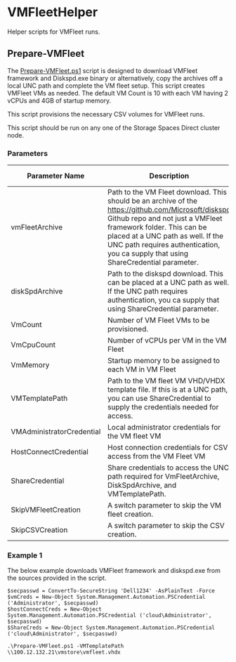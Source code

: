 # VMFleetHelper #
Helper scripts for VMFleet runs.

## Prepare-VMFleet ##
The [Prepare-VMFleet.ps1](https://raw.githubusercontent.com/rchaganti/VMFleetHelper/master/Prepare-VMFleet.ps1) script is designed to download VMFleet framework and Diskspd.exe binary or alternatively, copy the archives off a local UNC path and complete the VM fleet setup. This script creates VMFleet VMs as needed. The default VM Count is 10 with each VM having 2 vCPUs and 4GB of startup memory.

This script provisions the necessary CSV volumes for VMFleet runs.

This script should be run on any one of the Storage Spaces Direct cluster node.

### Parameters ###
| Parameter Name  | Description | Default Value | Is Mandatory? |
| -------------   | ------------- | ------------- | ------------- |
| vmFleetArchive  | Path to the VM Fleet download. This should be an archive of the https://github.com/Microsoft/diskspd Github repo and not just a VMFleet framework folder. This can be placed at a UNC path as well. If the UNC path requires authentication, you ca supply that using ShareCredential parameter. | https://github.com/Microsoft/diskspd/archive/master.zip | No |
| diskSpdArchive  |Path to the diskspd download. This can be placed at a UNC path as well. If the UNC path requires authentication, you ca supply that using ShareCredential parameter. |https://gallery.technet.microsoft.com/DiskSpd-a-robust-storage-6cd2f223/file/152702/1/Diskspd-v2.0.17.zip | No |
| VmCount         | Number of VM Fleet VMs to be provisioned. | 10 | No |
| VmCpuCount      | Number of vCPUs per VM in the VM Fleet | 2 | No |
| VmMemory        | Startup memory to be assigned to each VM in VM Fleet | 4GB | No |
| VMTemplatePath  | Path to the VM fleet VM VHD/VHDX template file. If this is at a UNC path, you can use ShareCredential to supply the credentials needed for access.| - | Yes |
| VMAdministratorCredential | Local administrator credentials for the VM fleet VM | - | Yes |
| HostConnectCredential     | Host connection credentials for CSV access from the VM Fleet VM | - | Yes | 
| ShareCredential           | Share credentials to access the UNC path required for VmFleetArchive, DiskSpdArchive, and VMTemplatePath. | - | No |
| SkipVMFleetCreation       | A switch parameter to skip the VM fleet creation. | - | No | 
| SkipCSVCreation           | A switch parameter to skip the CSV creation. | - | No |


### Example 1 ###
The below example downloads VMFleet framework and diskspd.exe from the sources provided in the script.

    $secpasswd = ConvertTo-SecureString 'Dell1234' -AsPlainText -Force
    $vmCreds = New-Object System.Management.Automation.PSCredential ('Administrator', $secpasswd)
    $hostConnectCreds = New-Object System.Management.Automation.PSCredential ('cloud\Administrator', $secpasswd)
    $ShareCreds = New-Object System.Management.Automation.PSCredential ('cloud\Administrator', $secpasswd)
    
    .\Prepare-VMFleet.ps1 -VMTemplatePath \\100.12.132.21\vmstore\vmfleet.vhdx 



